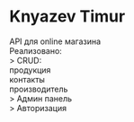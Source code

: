 # Knyazev Timur

API для online магазина
    <br> Реализовано:
    <br>> CRUD: 
    <br>  продукция
    <br> контакты
    <br> производитель
    <br>> Админ панель
    <br>> Авторизация
        

